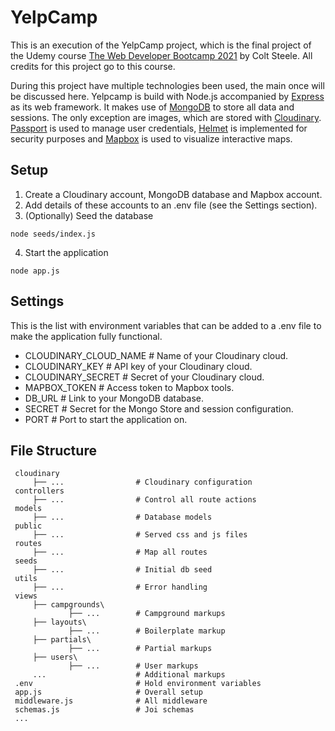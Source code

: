 # YelpCamp

This is an execution of the YelpCamp project, which is the final project of the Udemy course [The Web Developer Bootcamp 2021](https://www.udemy.com/course/the-web-developer-bootcamp/) by Colt Steele. All credits for this project go to this course.

During this project have multiple technologies been used, the main once will be discussed here. Yelpcamp is build with Node.js accompanied by [Express](https://github.com/expressjs/express) as its web framework. It makes use of [MongoDB](https://github.com/mongodb) to store all data and sessions. The only exception are images, which are stored with [Cloudinary](https://github.com/cloudinary). [Passport](https://github.com/jaredhanson/passport) is used to manage user credentials, [Helmet](https://github.com/helmetjs/helmet) is implemented for security purposes and [Mapbox](https://github.com/mapbox/mapbox-gl-js) is used to visualize interactive maps.

## Setup

1. Create a Cloudinary account, MongoDB database and Mapbox account.
2. Add details of these accounts to an .env file (see the Settings section).
3. (Optionally) Seed the database

```
node seeds/index.js
```

4. Start the application

```
node app.js
```

## Settings

This is the list with environment variables that can be added to a .env file to make the application fully functional.

- CLOUDINARY_CLOUD_NAME # Name of your Cloudinary cloud.
- CLOUDINARY_KEY # API key of your Cloudinary cloud.
- CLOUDINARY_SECRET # Secret of your Cloudinary cloud.
- MAPBOX_TOKEN # Access token to Mapbox tools.
- DB_URL # Link to your MongoDB database.
- SECRET # Secret for the Mongo Store and session configuration.
- PORT # Port to start the application on.

## File Structure

     cloudinary
         ├── ...                # Cloudinary configuration
     controllers
         ├── ...                # Control all route actions
     models
         ├── ...                # Database models
     public
         ├── ...                # Served css and js files
     routes
         ├── ...                # Map all routes
     seeds
         ├── ...                # Initial db seed
     utils
         ├── ...                # Error handling
     views
         ├── campgrounds\
                 ├── ...        # Campground markups
         ├── layouts\
                 ├── ...        # Boilerplate markup
         ├── partials\
                 ├── ...        # Partial markups
         ├── users\
                 ├── ...        # User markups
         ...                    # Additional markups
     .env                       # Hold environment variables
     app.js                     # Overall setup
     middleware.js              # All middleware
     schemas.js                 # Joi schemas
     ...
